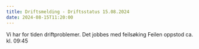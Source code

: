 ```yaml
---
title: Driftsmelding - Driftsstatus 15.08.2024 
date: 2024-08-15T11:20:00
---
```

Vi har for tiden driftproblemer. Det jobbes med feilsøking
Feilen oppstod ca. kl. 09:45
